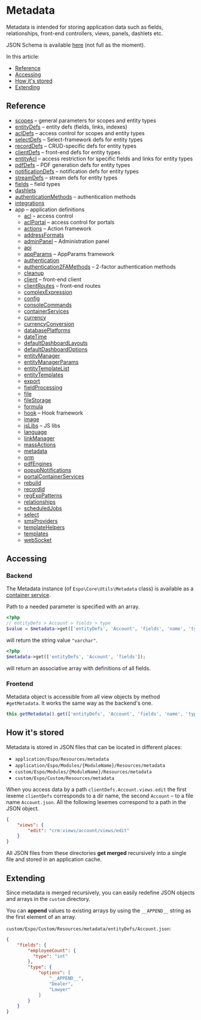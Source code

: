 # Metadata

Metadata is intended for storing application data such as fields, relationships, front-end controllers, views, panels, dashlets etc.

JSON Schema is available [here](https://github.com/espocrm/espocrm/tree/master/schema/metadata) (not full as the moment).

In this article:

* [Reference](#reference)
* [Accessing](#accessing)
* [How it's stored](#how-its-stored)
* [Extending](#extending)

## Reference

* [scopes](metadata/scopes.md) – general parameters for scopes and entity types
* [entityDefs](metadata/entity-defs.md) – entity defs (fields, links, indexes)
* [aclDefs](metadata/acl-defs.md) – access control for scopes and entity types
* [selectDefs](metadata/select-defs.md) – Select-framework defs for entity types
* [recordDefs](metadata/record-defs.md) – CRUD-specific defs for entity types
* [clientDefs](metadata/client-defs.md) – front-end defs for entity types
* [entityAcl](metadata/entity-acl.md) – access restriction for specific fields and links for entity types
* [pdfDefs](metadata/pdf-defs.md) – PDF generation defs for entity types
* [notificationDefs](metadata/notification-defs.md) – notification defs for entity types
* [streamDefs](metadata/stream-defs.md) – stream defs for entity types
* [fields](metadata/fields.md) – field types
* [dashlets](metadata/dashlets.md)
* [authenticationMethods](metadata/authentication-methods.md) – authentication methods
* [integrations](metadata/integrations.md)
* app – application definitions
  * [acl](metadata/app-acl.md) – access control
  * [aclPortal](metadata/app-acl-portal.md) – access control for portals
  * [actions](metadata/app-actions.md) – Action framework
  * [addressFormats](metadata/app-address-formats.md)
  * [adminPanel](metadata/app-admin-panel.md) – Administration panel
  * [api](metadata/app-api.md)
  * [appParams](metadata/app-app-params.md) – AppParams framework
  * [authentication](metadata/app-authentication.md)
  * [authentication2FAMethods](metadata/app-authentication-2fa-methods.md) – 2-factor authentication methods
  * [cleanup](metadata/app-cleanup.md)
  * [client](metadata/app-client.md) – front-end client
  * [clientRoutes](metadata/app-client-routes.md) – front-end routes
  * [complexExpression](metadata/app-complex-expression.md)
  * [config](metadata/app-config.md)
  * [consoleCommands](metadata/app-console-commands.md)
  * [containerServices](metadata/app-container-services.md)
  * [currency](metadata/app-currency.md)
  * [currencyConversion](metadata/app-currency-conversion.md)
  * [databasePlatforms](metadata/app-database-platforms.md)
  * [dateTime](metadata/app-date-time.md)
  * [defaultDashboardLayouts](metadata/app-default-dashboard-layouts.md)
  * [defaultDashboardOptions](metadata/app-default-dashboard-options.md)
  * [entityManager](metadata/app-entity-manager.md)
  * [entityManagerParams](metadata/app-entity-manager-params.md)
  * [entityTemplateList](metadata/app-entity-template-list.md)
  * [entityTemplates](metadata/app-entity-templates.md)
  * [export](metadata/app-export.md)
  * [fieldProcessing](metadata/app-field-processing.md)
  * [file](metadata/app-file.md)
  * [fileStorage](metadata/app-file-storage.md)
  * [formula](metadata/app-formula.md)
  * [hook](metadata/app-hook.md) – Hook framework
  * [image](metadata/app-image.md)
  * [jsLibs](metadata/app-js-libs.md) – JS libs
  * [language](metadata/app-language.md)
  * [linkManager](metadata/app-link-manager.md)
  * [massActions](metadata/app-mass-actions.md)
  * [metadata](metadata/app-metadata.md)
  * [orm](metadata/app-orm.md)
  * [pdfEngines](metadata/app-pdf-engines.md)
  * [popupNotifications](metadata/app-popup-notifications.md)
  * [portalContainerServices](metadata/app-portal-container-services.md)
  * [rebuild](metadata/app-rebuild.md)
  * [recordId](metadata/app-record-id.md)
  * [regExpPatterns](metadata/app-reg-exp-patterns.md)
  * [relationships](metadata/app-relationships.md)
  * [scheduledJobs](metadata/app-scheduled-jobs.md)
  * [select](metadata/app-select.md)
  * [smsProviders](metadata/app-sms-prividers.md)
  * [templateHelpers](metadata/app-template-helpers.md)
  * [templates](metadata/app-templates.md)
  * [webSocket](metadata/app-web-socket.md)


## Accessing

### Backend

The Metadata instance (of `Espo\Core\Utils\Metadata` class) is available as a [container service](di.md).

Path to a needed parameter is specified with an array.

```php
<?php
// entityDefs > Account > fields > type
$value = $metadata->get(['entityDefs', 'Account', 'fields', 'name', 'type']);
```
will return the string value `"varchar"`.

```php
<?php
$metadata->get(['entityDefs', 'Account', 'fields']);
```
will return an associative array with definitions of all fields.


### Frontend

Metadata object is accessible from all view objects by method `#getMetadata`. It works the same way as the backend's one.

```js
this.getMetadata().get(['entityDefs', 'Account', 'fields', 'name', 'type']);
```


## How it's stored

Metadata is stored in JSON files that can be located in different places:

* `application/Espo/Resources/metadata`
* `application/Espo/Modules/{ModuleName}/Resources/metadata`
* `custom/Espo/Modules/{ModuleName}/Resources/metadata`
* `custom/Espo/Custom/Resources/metadata`

When you access data by a path `clientDefs.Account.views.edit` the first lexeme `clientDefs` corresponds to a dir name, the second `Account` – to a file name `Account.json`. All the following lexemes correspond to a path in the JSON object.

```json
{
    "views": {
        "edit": "crm:views/account/views/edit" 
    }
}
```

All JSON files from these directories **get merged** recursively into a single file and stored in an application cache. 

## Extending

Since metadata is merged recursively, you can easily redefine JSON objects and arrays in the `custom` directory.

You can **append** values to existing arrays by using the `__APPEND__` string as the first element of an array.

`custom/Espo/Custom/Resources/metadata/entityDefs/Account.json`:

```json
{
    "fields": {
        "employeeCount": {
          "type": "int"
        },
        "type": {
            "options": [
                "__APPEND__",
                "Dealer",
                "Lawyer"
            ]
        }
    }
}
```
